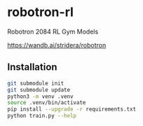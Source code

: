 # robotron-rl

Robotron 2084 RL Gym Models

https://wandb.ai/stridera/robotron

## Installation

```bash
git submodule init
git submodule update
python3 -m venv .venv
source .venv/bin/activate
pip install --upgrade -r requirements.txt
python train.py --help
```
